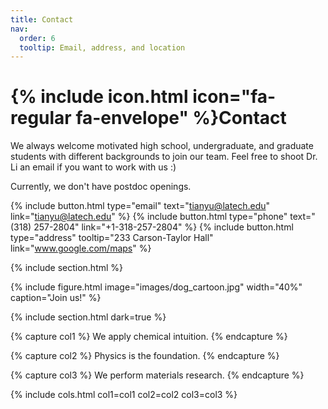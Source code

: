 ```yaml
---
title: Contact
nav:
  order: 6
  tooltip: Email, address, and location
---
```


# {% include icon.html icon="fa-regular fa-envelope" %}Contact

We always welcome motivated high school, undergraduate, and graduate students with different backgrounds to join our team. Feel free to shoot Dr. Li an email if you want to work with us :)

Currently, we don't have postdoc openings. 

{%
  include button.html
  type="email"
  text="tianyu@latech.edu"
  link="tianyu@latech.edu"
%}
{%
  include button.html
  type="phone"
  text="(318) 257-2804"
  link="+1-318-257-2804"
%}
{%
  include button.html
  type="address"
  tooltip="233 Carson-Taylor Hall"
  link="www.google.com/maps"
%}


{% include section.html %}

{%
  include figure.html
  image="images/dog_cartoon.jpg"
  width="40%"
  caption="Join us!"
%}




{% include section.html dark=true %}

{% capture col1 %}
We apply chemical intuition.
{% endcapture %}

{% capture col2 %}
Physics is the foundation.
{% endcapture %}

{% capture col3 %}
We perform materials research.
{% endcapture %}

{% include cols.html col1=col1 col2=col2 col3=col3 %}
